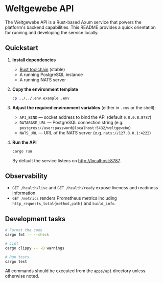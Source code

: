 # Weltgewebe API

The Weltgewebe API is a Rust-based Axum service that powers the platform's backend capabilities.
This README provides a quick orientation for running and developing the service locally.

## Quickstart

1. **Install dependencies**
   - [Rust toolchain](https://www.rust-lang.org/tools/install) (stable)
   - A running PostgreSQL instance
   - A running NATS server

2. **Copy the environment template**

   ```bash
   cp ../../.env.example .env
   ```

3. **Adjust the required environment variables** (either in `.env` or the shell):
   - `API_BIND` &mdash; socket address to bind the API (default `0.0.0.0:8787`)
   - `DATABASE_URL` &mdash; PostgreSQL connection string (e.g. `postgres://user:password@localhost:5432/weltgewebe`)
   - `NATS_URL` &mdash; URL of the NATS server (e.g. `nats://127.0.0.1:4222`)

4. **Run the API**

   ```bash
   cargo run
   ```

   By default the service listens on <http://localhost:8787>.

## Observability

- `GET /health/live` and `GET /health/ready` expose liveness and readiness information.
- `GET /metrics` renders Prometheus metrics including `http_requests_total{method,path}` and `build_info`.

## Development tasks

```bash
# Format the code
cargo fmt -- --check

# Lint
cargo clippy -- -D warnings

# Run tests
cargo test
```

All commands should be executed from the `apps/api` directory unless otherwise noted.
